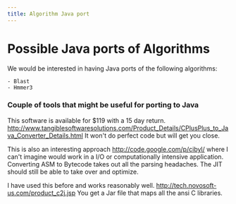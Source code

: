```yaml
---
title: Algorithm Java port
---
```


Possible Java ports of Algorithms
=================================

We would be interested in having Java ports of the following algorithms:

`- Blast`  
`- Hmmer3`

### Couple of tools that might be useful for porting to Java

This software is available for $119 with a 15 day return.
<http://www.tangiblesoftwaresolutions.com/Product_Details/CPlusPlus_to_Java_Converter_Details.html>
It won't do perfect code but will get you close.

This is also an interesting approach <http://code.google.com/p/cibyl/>
where I can't imagine would work in a I/O or computationally intensive
application. Converting ASM to Bytecode takes out all the parsing
headaches. The JIT should still be able to take over and optimize.

I have used this before and works reasonably well.
<http://tech.novosoft-us.com/product_c2j.jsp> You get a Jar file that
maps all the ansi C libraries.

